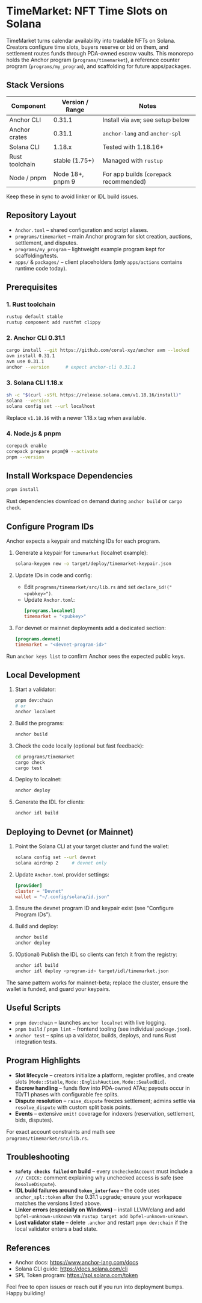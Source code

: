 # TimeMarket: NFT Time Slots on Solana

TimeMarket turns calendar availability into tradable NFTs on Solana. Creators configure time slots, buyers reserve or bid on them, and settlement routes funds through PDA-owned escrow vaults. This monorepo holds the Anchor program (`programs/timemarket`), a reference counter program (`programs/my_program`), and scaffolding for future apps/packages.

## Stack Versions

| Component      | Version / Range | Notes |
|----------------|-----------------|-------|
| Anchor CLI     | 0.31.1          | Install via `avm`; see setup below |
| Anchor crates  | 0.31.1          | `anchor-lang` and `anchor-spl` |
| Solana CLI     | 1.18.x          | Tested with 1.18.16+ |
| Rust toolchain | stable (1.75+)  | Managed with `rustup` |
| Node / pnpm    | Node 18+, pnpm 9 | For app builds (`corepack` recommended) |

Keep these in sync to avoid linker or IDL build issues.

## Repository Layout

- `Anchor.toml` – shared configuration and script aliases.
- `programs/timemarket` – main Anchor program for slot creation, auctions, settlement, and disputes.
- `programs/my_program` – lightweight example program kept for scaffolding/tests.
- `apps/` & `packages/` – client placeholders (only `apps/actions` contains runtime code today).

## Prerequisites

### 1. Rust toolchain
```bash
rustup default stable
rustup component add rustfmt clippy
```

### 2. Anchor CLI 0.31.1
```bash
cargo install --git https://github.com/coral-xyz/anchor avm --locked
avm install 0.31.1
avm use 0.31.1
anchor --version      # expect anchor-cli 0.31.1
```

### 3. Solana CLI 1.18.x
```bash
sh -c "$(curl -sSfL https://release.solana.com/v1.18.16/install)"
solana --version
solana config set --url localhost
```
Replace `v1.18.16` with a newer 1.18.x tag when available.

### 4. Node.js & pnpm
```bash
corepack enable
corepack prepare pnpm@9 --activate
pnpm --version
```

## Install Workspace Dependencies

```bash
pnpm install
```

Rust dependencies download on demand during `anchor build` or `cargo check`.

## Configure Program IDs

Anchor expects a keypair and matching IDs for each program.

1. Generate a keypair for `timemarket` (localnet example):
   ```bash
   solana-keygen new -o target/deploy/timemarket-keypair.json
   ```

2. Update IDs in code and config:
   - Edit `programs/timemarket/src/lib.rs` and set `declare_id!("<pubkey>")`.
   - Update `Anchor.toml`:
     ```toml
     [programs.localnet]
     timemarket = "<pubkey>"
     ```

3. For devnet or mainnet deployments add a dedicated section:
   ```toml
   [programs.devnet]
   timemarket = "<devnet-program-id>"
   ```

Run `anchor keys list` to confirm Anchor sees the expected public keys.

## Local Development

1. Start a validator:
   ```bash
   pnpm dev:chain
   # or
   anchor localnet
   ```

2. Build the programs:
   ```bash
   anchor build
   ```

3. Check the code locally (optional but fast feedback):
   ```bash
   cd programs/timemarket
   cargo check
   cargo test
   ```

4. Deploy to localnet:
   ```bash
   anchor deploy
   ```

5. Generate the IDL for clients:
   ```bash
   anchor idl build
   ```

## Deploying to Devnet (or Mainnet)

1. Point the Solana CLI at your target cluster and fund the wallet:
   ```bash
   solana config set --url devnet
   solana airdrop 2     # devnet only
   ```

2. Update `Anchor.toml` provider settings:
   ```toml
   [provider]
   cluster = "Devnet"
   wallet = "~/.config/solana/id.json"
   ```

3. Ensure the devnet program ID and keypair exist (see “Configure Program IDs”).

4. Build and deploy:
   ```bash
   anchor build
   anchor deploy
   ```

5. (Optional) Publish the IDL so clients can fetch it from the registry:
   ```bash
   anchor idl build
   anchor idl deploy <program-id> target/idl/timemarket.json
   ```

The same pattern works for mainnet-beta; replace the cluster, ensure the wallet is funded, and guard your keypairs.

## Useful Scripts

- `pnpm dev:chain` – launches `anchor localnet` with live logging.
- `pnpm build` / `pnpm lint` – frontend tooling (see individual `package.json`).
- `anchor test` – spins up a validator, builds, deploys, and runs Rust integration tests.

## Program Highlights

- **Slot lifecycle** – creators initialize a platform, register profiles, and create slots (`Mode::Stable`, `Mode::EnglishAuction`, `Mode::SealedBid`).
- **Escrow handling** – funds flow into PDA-owned ATAs; payouts occur in T0/T1 phases with configurable fee splits.
- **Dispute resolution** – `raise_dispute` freezes settlement; admins settle via `resolve_dispute` with custom split basis points.
- **Events** – extensive `emit!` coverage for indexers (reservation, settlement, bids, disputes).

For exact account constraints and math see `programs/timemarket/src/lib.rs`.

## Troubleshooting

- **`Safety checks failed` on build** – every `UncheckedAccount` must include a `/// CHECK:` comment explaining why unchecked access is safe (see `ResolveDispute`).
- **IDL build failures around `token_interface`** – the code uses `anchor_spl::token` after the 0.31.1 upgrade; ensure your workspace matches the versions listed above.
- **Linker errors (especially on Windows)** – install LLVM/clang and add `bpfel-unknown-unknown` via `rustup target add bpfel-unknown-unknown`.
- **Lost validator state** – delete `.anchor` and restart `pnpm dev:chain` if the local validator enters a bad state.

## References

- Anchor docs: <https://www.anchor-lang.com/docs>
- Solana CLI guide: <https://docs.solana.com/cli>
- SPL Token program: <https://spl.solana.com/token>

Feel free to open issues or reach out if you run into deployment bumps. Happy building!
